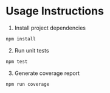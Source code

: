 # Usage Instructions
1. Install project dependencies
```bash
npm install
```
2. Run unit tests
```bash
npm test
```

3. Generate coverage report
```bash
npm run coverage
```
